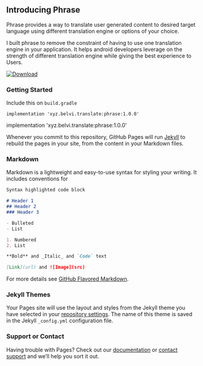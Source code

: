 ## Introducing Phrase

Phrase provides a way to translate user generated content to desired target language using different translation engine or options of your choice.

I built phrase to remove the constraint of having to use one translation engine in your application. It helps android developers leverage on the strength of different translation engine while giving the best experience to Users. 

[ ![Download](https://api.bintray.com/packages/kingsmentor/maven/Phrase/images/download.svg) ](https://bintray.com/kingsmentor/maven/Phrase/_latestVersion)

### Getting Started 

Include this on `build.gradle`

```
implementation 'xyz.belvi.translate:phrase:1.0.0'

```

implementation 'xyz.belvi.translate:phrase:1.0.0'

Whenever you commit to this repository, GitHub Pages will run [Jekyll](https://jekyllrb.com/) to rebuild the pages in your site, from the content in your Markdown files.

### Markdown

Markdown is a lightweight and easy-to-use syntax for styling your writing. It includes conventions for

```markdown
Syntax highlighted code block

# Header 1
## Header 2
### Header 3

- Bulleted
- List

1. Numbered
2. List

**Bold** and _Italic_ and `Code` text

[Link](url) and ![Image](src)
```

For more details see [GitHub Flavored Markdown](https://guides.github.com/features/mastering-markdown/).

### Jekyll Themes

Your Pages site will use the layout and styles from the Jekyll theme you have selected in your [repository settings](https://github.com/KingsMentor/Phrase/settings). The name of this theme is saved in the Jekyll `_config.yml` configuration file.

### Support or Contact

Having trouble with Pages? Check out our [documentation](https://help.github.com/categories/github-pages-basics/) or [contact support](https://github.com/contact) and we’ll help you sort it out.
